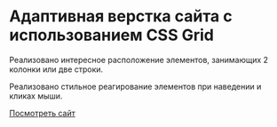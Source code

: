 <h1>Адаптивная верстка сайта с использованием CSS Grid</h1>

<p>Реализовано интересное расположение элементов, занимающих 2 колонки или две строки.</p>
<p>Реализовано стильное реагирование элементов при наведении и кликах мыши.</p>

<a href="https://rasalila.github.io/css_grid_pages/">Посмотреть сайт</a>
